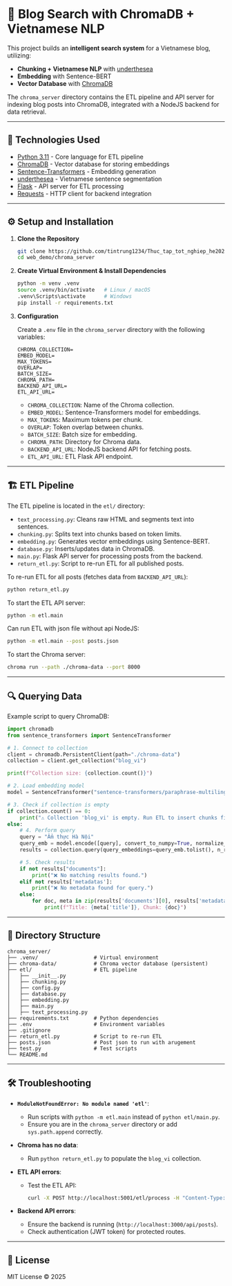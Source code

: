# 📌 Blog Search with ChromaDB + Vietnamese NLP

This project builds an **intelligent search system** for a Vietnamese blog, utilizing:

- **Chunking + Vietnamese NLP** with [underthesea](https://github.com/undertheseanlp/underthesea)
- **Embedding** with Sentence-BERT
- **Vector Database** with [ChromaDB](https://docs.trychroma.com/)

The `chroma_server` directory contains the ETL pipeline and API server for indexing blog posts into ChromaDB, integrated with a NodeJS backend for data retrieval.

---

## 🚀 Technologies Used

- [Python 3.11](https://www.python.org/) - Core language for ETL pipeline
- [ChromaDB](https://github.com/chroma-core/chroma) - Vector database for storing embeddings
- [Sentence-Transformers](https://www.sbert.net/) - Embedding generation
- [underthesea](https://github.com/undertheseanlp/underthesea) - Vietnamese sentence segmentation
- [Flask](https://flask.palletsprojects.com/) - API server for ETL processing
- [Requests](https://requests.readthedocs.io/) - HTTP client for backend integration

---

## ⚙️ Setup and Installation

1. **Clone the Repository**

   ```bash
   git clone https://github.com/tintrung1234/Thuc_tap_tot_nghiep_he2025.git
   cd web_demo/chroma_server
   ```

2. **Create Virtual Environment & Install Dependencies**

   ```bash
   python -m venv .venv
   source .venv/bin/activate   # Linux / macOS
   .venv\Scripts\activate      # Windows
   pip install -r requirements.txt
   ```

3. **Configuration**

   Create a `.env` file in the `chroma_server` directory with the following variables:

   ```env
   CHROMA_COLLECTION=
   EMBED_MODEL=
   MAX_TOKENS=
   OVERLAP=
   BATCH_SIZE=
   CHROMA_PATH=
   BACKEND_API_URL=
   ETL_API_URL=
   ```

   - `CHROMA_COLLECTION`: Name of the Chroma collection.
   - `EMBED_MODEL`: Sentence-Transformers model for embeddings.
   - `MAX_TOKENS`: Maximum tokens per chunk.
   - `OVERLAP`: Token overlap between chunks.
   - `BATCH_SIZE`: Batch size for embedding.
   - `CHROMA_PATH`: Directory for Chroma data.
   - `BACKEND_API_URL`: NodeJS backend API for fetching posts.
   - `ETL_API_URL`: ETL Flask API endpoint.

---

## 🏗️ ETL Pipeline

The ETL pipeline is located in the `etl/` directory:

- `text_processing.py`: Cleans raw HTML and segments text into sentences.
- `chunking.py`: Splits text into chunks based on token limits.
- `embedding.py`: Generates vector embeddings using Sentence-BERT.
- `database.py`: Inserts/updates data in ChromaDB.
- `main.py`: Flask API server for processing posts from the backend.
- `return_etl.py`: Script to re-run ETL for all published posts.

To re-run ETL for all posts (fetches data from `BACKEND_API_URL`):

```bash
python return_etl.py
```

To start the ETL API server:

```bash
python -m etl.main
```

Can run ETL with json file without api NodeJS:

```bash
python -m etl.main --post posts.json
```

To start the Chroma server:

```bash
chroma run --path ./chroma-data --port 8000
```

---

## 🔍 Querying Data

Example script to query ChromaDB:

```python
import chromadb
from sentence_transformers import SentenceTransformer

# 1. Connect to collection
client = chromadb.PersistentClient(path="./chroma-data")
collection = client.get_collection("blog_vi")

print(f"Collection size: {collection.count()}")

# 2. Load embedding model
model = SentenceTransformer("sentence-transformers/paraphrase-multilingual-MiniLM-L12-v2")

# 3. Check if collection is empty
if collection.count() == 0:
    print("⚠️ Collection 'blog_vi' is empty. Run ETL to insert chunks first.")
else:
    # 4. Perform query
    query = "Ẩm thực Hà Nội"
    query_emb = model.encode([query], convert_to_numpy=True, normalize_embeddings=True)
    results = collection.query(query_embeddings=query_emb.tolist(), n_results=3)

    # 5. Check results
    if not results["documents"]:
        print("❌ No matching results found.")
    elif not results['metadatas']:
        print("❌ No metadata found for query.")
    else:
        for doc, meta in zip(results['documents'][0], results['metadatas'][0]):
            print(f"Title: {meta['title']}, Chunk: {doc}")
```

---

## 📂 Directory Structure

```
chroma_server/
├── .venv/                  # Virtual environment
├── chroma-data/            # Chroma vector database (persistent)
├── etl/                    # ETL pipeline
│   ├── __init__.py
│   ├── chunking.py
│   ├── config.py
│   ├── database.py
│   ├── embedding.py
│   ├── main.py
│   ├── text_processing.py
├── requirements.txt        # Python dependencies
├── .env                    # Environment variables
├── .gitignore
├── return_etl.py           # Script to re-run ETL
├── posts.json              # Post json to run with arugement
├── test.py                 # Test scripts
└── README.md
```

---

## 🛠️ Troubleshooting

- **`ModuleNotFoundError: No module named 'etl'`**:

  - Run scripts with `python -m etl.main` instead of `python etl/main.py`.
  - Ensure you are in the `chroma_server` directory or add `sys.path.append` correctly.

- **Chroma has no data**:

  - Run `python return_etl.py` to populate the `blog_vi` collection.

- **ETL API errors**:

  - Test the ETL API:
    ```bash
    curl -X POST http://localhost:5001/etl/process -H "Content-Type: application/json" -d '{"action":"upsert","post":{"post_id":"123","title":"Test","slug":"test","content":"Hello"}}'
    ```

- **Backend API errors**:
  - Ensure the backend is running (`http://localhost:3000/api/posts`).
  - Check authentication (JWT token) for protected routes.

---

## 📜 License

MIT License © 2025
